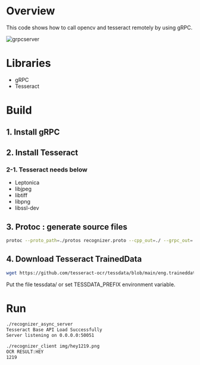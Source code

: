 # Overview
This code shows how to call opencv and tesseract remotely by using gRPC. 

![grpcserver](https://user-images.githubusercontent.com/2772002/138396107-3a1141dd-74d8-47b8-bd0d-c40e7686a447.gif)


# Libraries
- gRPC
- Tesseract

# Build
## 1. Install gRPC
## 2. Install Tesseract
### 2-1. Tesseract needs below
- Leptonica
- libjpeg
- libtiff
- libpng
- libssl-dev

## 3. Protoc : generate source files
```bash
protoc --proto_path=./protos recognizer.proto --cpp_out=./ --grpc_out=./ --plugin=protoc-gen-grpc=/usr/local/bin/grpc_cpp_plugin
```

## 4. Download Tesseract TrainedData
```bash
wget https://github.com/tesseract-ocr/tessdata/blob/main/eng.traineddata?raw=true
```
Put the file tessdata/ or set TESSDATA_PREFIX environment variable.

# Run
```bash
./recognizer_async_server
Tesseract Base API Load Successfully
Server listening on 0.0.0.0:50051
```

```bash
./recognizer_client img/hey1219.png
OCR RESULT:HEY
1219
```

